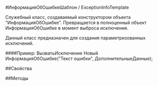 
#ИнформацияОбОшибкеШаблон / ExceptionInfoTemplate

    
    
Служебный класс, создаваемый конструктором объекта "ИнформацияОбОшибке".
Превращается в полноценный объект ИнформацияОбОшибке в момент выброса исключения.

Данный класс предназначен для создания параметризованных исключений.


  
  
####Пример:
    ВызватьИсключение Новый ИнформацияОбОшибке("Текст ошибки", ДополнительныеДанные);

##Свойства
    
##Методы
    